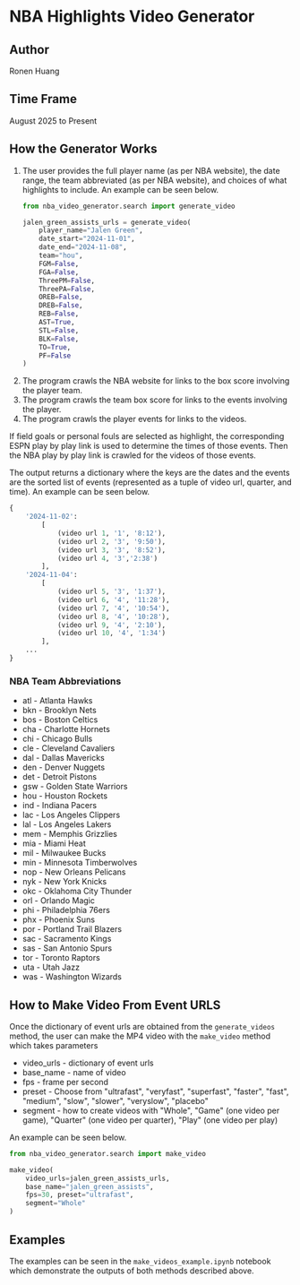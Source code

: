 # NBA Highlights Video Generator

## Author
Ronen Huang  

## Time Frame
August 2025 to Present

## How the Generator Works
1. The user provides the full player name (as per NBA website), the date range, the team abbreviated (as per NBA website), and choices of what highlights to include. An example can be seen below.
    ```python
    from nba_video_generator.search import generate_video

    jalen_green_assists_urls = generate_video(
        player_name="Jalen Green",
        date_start="2024-11-01", 
        date_end="2024-11-08",
        team="hou",
        FGM=False,
        FGA=False,
        ThreePM=False,
        ThreePA=False,
        OREB=False,
        DREB=False,
        REB=False, 
        AST=True,
        STL=False,
        BLK=False,
        TO=True,
        PF=False
    )
    ```
2. The program crawls the NBA website for links to the box score involving the player team.
3. The program crawls the team box score for links to the events involving the player.
4. The program crawls the player events for links to the videos.

If field goals or personal fouls are selected as highlight, the corresponding ESPN play by play link is used to determine the times of those events. Then the NBA play by play link is crawled for the videos of those events.

The output returns a dictionary where the keys are the dates and the events are the sorted list of events (represented as a tuple of video url, quarter, and time). An example can be seen below.
```python
{
    '2024-11-02':
        [
            (video url 1, '1', '8:12'),
            (video url 2, '3', '9:50'),
            (video url 3, '3', '8:52'),
            (video url 4, '3','2:38')
        ],
    '2024-11-04':
        [
            (video url 5, '3', '1:37'),
            (video url 6, '4', '11:28'),
            (video url 7, '4', '10:54'),
            (video url 8, '4', '10:28'),
            (video url 9, '4', '2:10'),
            (video url 10, '4', '1:34')
        ],
    ...
}
```


### NBA Team Abbreviations
- atl - Atlanta Hawks
- bkn	- Brooklyn Nets
- bos	- Boston Celtics
- cha	- Charlotte Hornets
- chi	- Chicago Bulls
- cle	- Cleveland Cavaliers
- dal	- Dallas Mavericks
- den	- Denver Nuggets
- det	- Detroit Pistons
- gsw	- Golden State Warriors
- hou - Houston Rockets
- ind	- Indiana Pacers
- lac - Los Angeles Clippers
- lal	- Los Angeles Lakers
- mem	- Memphis Grizzlies
- mia	- Miami Heat
- mil	- Milwaukee Bucks
- min	- Minnesota Timberwolves
- nop	- New Orleans Pelicans
- nyk	- New York Knicks
- okc	- Oklahoma City Thunder
- orl	- Orlando Magic
- phi	- Philadelphia 76ers
- phx	- Phoenix Suns
- por	- Portland Trail Blazers
- sac	- Sacramento Kings
- sas - San Antonio Spurs
- tor	- Toronto Raptors
- uta	- Utah Jazz
- was	- Washington Wizards

## How to Make Video From Event URLS
Once the dictionary of event urls are obtained from the ``generate_videos`` method, the user can make the MP4 video with the ``make_video`` method which takes parameters
- video_urls - dictionary of event urls
- base_name - name of video
- fps - frame per second
- preset - Choose from "ultrafast", "veryfast", "superfast", "faster", "fast", "medium", "slow", "slower", "veryslow", "placebo"
- segment - how to create videos with "Whole", "Game" (one video per game), "Quarter" (one video per quarter), "Play" (one video per play)

An example can be seen below.
```python
from nba_video_generator.search import make_video

make_video(
    video_urls=jalen_green_assists_urls,
    base_name="jalen_green_assists",
    fps=30, preset="ultrafast",
    segment="Whole"
)

```

## Examples
The examples can be seen in the ``make_videos_example.ipynb`` notebook which demonstrate the outputs of both methods described above.
